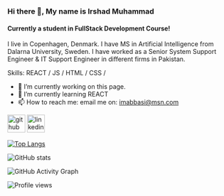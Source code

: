 ### Hi there 👋, My name is Irshad Muhammad
#### Currently a student in FullStack Development Course!


I live in Copenhagen, Denmark.
I have MS in Artificial Intelligence from Dalarna University, Sweden.
I have worked as a Senior System Support Engineer & IT Support Engineer in different firms in Pakistan.


Skills:   REACT / JS / HTML / CSS /

- 🔭 I’m currently working on this page. 
- 🌱 I’m currently learning REACT 
- 📫 How to reach me: email me on: imabbasi@msn.com 


[<img src='https://cdn.jsdelivr.net/npm/simple-icons@3.0.1/icons/github.svg' alt='github' height='40'>](https://github.com/im-irshad)  [<img src='https://cdn.jsdelivr.net/npm/simple-icons@3.0.1/icons/linkedin.svg' alt='linkedin' height='40'>](https://www.linkedin.com/in/irshad-muhammad-8a57a028//)  

[![Top Langs](https://github-readme-stats.vercel.app/api/top-langs/?username=im-irshad)](https://github.com/anuraghazra/github-readme-stats)

![GitHub stats](https://github-readme-stats.vercel.app/api?username=im-irshad&show_icons=true&count_private=true)  

![GitHub Activity Graph](https://activity-graph.herokuapp.com/graph?username=im-irshad)  

![Profile views](https://gpvc.arturio.dev/im-irshad)  

